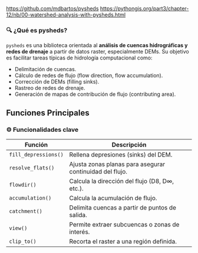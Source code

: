 https://github.com/mdbartos/pysheds
https://pythongis.org/part3/chapter-12/nb/00-watershed-analysis-with-pysheds.html
### 🔍 ¿Qué es pysheds?

`pysheds` es una biblioteca orientada al **análisis de cuencas hidrográficas y redes de drenaje** a partir de datos raster, especialmente DEMs. Su objetivo es facilitar tareas típicas de hidrología computacional como:

- Delimitación de cuencas.
- Cálculo de redes de flujo (flow direction, flow accumulation).
- Corrección de DEMs (filling sinks).
- Rastreo de redes de drenaje.
- Generación de mapas de contribución de flujo (contributing area).
## Funciones Principales
### ⚙️ Funcionalidades clave

| Función              | Descripción                                              |
| -------------------- | -------------------------------------------------------- |
| `fill_depressions()` | Rellena depresiones (sinks) del DEM.                     |
| `resolve_flats()`    | Ajusta zonas planas para asegurar continuidad del flujo. |
| `flowdir()`          | Calcula la dirección del flujo (D8, D∞, etc.).           |
| `accumulation()`     | Calcula la acumulación de flujo.                         |
| `catchment()`        | Delimita cuencas a partir de puntos de salida.           |
| `view()`             | Permite extraer subcuencas o zonas de interés.           |
| `clip_to()`          | Recorta el raster a una región definida.                 |
